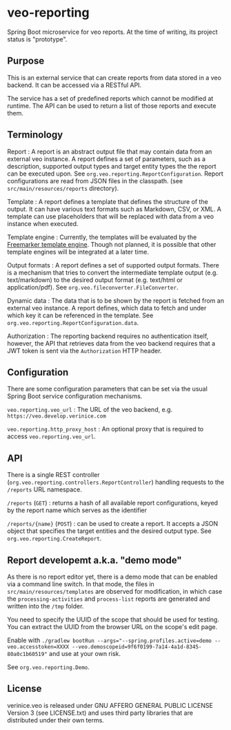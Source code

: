 # veo-reporting

Spring Boot microservice for veo reports. At the time of writing, its project status is "prototype".

## Purpose

This is an external service that can create reports from data stored in a veo backend. It can be accessed via a RESTful API.

The service has a set of predefined reports which cannot be modified at runtime. The API can be used to return a list of those reports and execute them.

## Terminology

Report
: A report is an abstract output file that may contain data from an external veo instance. A report defines a set of parameters, such as a description, supported output types and target entity types the the report can be executed upon. See `org.veo.reporting.ReportConfiguration`. Report configurations are read from JSON files in the classpath. (see `src/main/resources/reports` directory).

Template
: A report defines a template that defines the structure of the output. It can have various text formats such as Markdown, CSV, or XML. A template can use placeholders that will be replaced with data from a veo instance when executed.

Template engine
: Currently, the templates will be evaluated by the [Freemarker template engine](https://freemarker.apache.org/). Though not planned, it is possible that other template engines will be integrated at a later time.

Output formats
: A report defines a set of supported output formats. There is a mechanism that tries to convert the intermediate template output (e.g. text/markdown) to the desired output format (e.g. text/html or application/pdf). See `org.veo.fileconverter.FileConverter`.

Dynamic data
: The data that is to be shown by the report is fetched from an external veo instance. A report defines, which data to fetch and under which key it can be referenced in the template. See `org.veo.reporting.ReportConfiguration.data`.

Authorization
: The reporting backend requires no authentication itself, however, the API that retrieves data from the veo backend requires that a JWT token is sent via the `Authorization` HTTP header.

## Configuration

There are some configuration parameters that can be set via the usual Spring Boot service configuration mechanisms.

`veo.reporting.veo_url`
: The URL of the veo backend, e.g. `https://veo.develop.verinice.com`

`veo.reporting.http_proxy_host`
: An optional proxy that is required to access `veo.reporting.veo_url`.

## API

There is a single REST controller (`org.veo.reporting.controllers.ReportController`) handling requests to the `/reports` URL namespace.

`/reports` (`GET`)
: returns a hash of all available report configurations, keyed by the report name which serves as the identifier

`/reports/{name}` (`POST`)
: can be used to create a report. It accepts a JSON object that specifies the target entities and the desired output type. See `org.veo.reporting.CreateReport`.

## Report developemt a.k.a. "demo mode"

As there is no report editor yet, there is a demo mode that can be enabled via a command line switch. In that mode, the files in `src/main/resources/templates` are observed for modification, in which case the `processing-activities` and `process-list` reports are generated and written into the `/tmp` folder.

You need to specify the UUID of the scope that should be used for testing. You can extract the UUID from the browser URL on the scope's edit page.

Enable with `./gradlew bootRun --args="--spring.profiles.active=demo --veo.accesstoken=XXXX --veo.demoscopeid=9f6f0199-7a14-4a1d-8345-80a0c1b60519"` and use at your own risk.

See `org.veo.reporting.Demo`.

## License

verinice.veo is released under GNU AFFERO GENERAL PUBLIC LICENSE Version 3 (see LICENSE.txt) and uses third party libraries that are distributed under their own terms.
